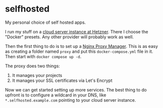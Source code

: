 # selfhosted

My personal choice of self hosted apps. 

I run my stuff on a [cloud server instance at Hetzner](https://hetzner.cloud/?ref=thK9VpOJK5Sg). There I choose the "Docker" presets. Any other provider will probably work as well.

Then the first thing to do is to set up a [Nginx Proxy Manager](https://github.com/NginxProxyManager/nginx-proxy-manager). This is as easy as creating a folder named `proxy` and put this `docker-compose.yml` file in it. Then start with `docker compose up -d`.

The proxy does two things:

1. It manages your projects
2. It manages your SSL certificates via Let's Encrypt

Now we can get started setting up more services. The best thing to do upfront is to configure a wildcard in your DNS, like `*.selfhosted.example.com` pointing to your cloud server instance.

